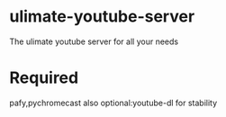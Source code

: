 # ulimate-youtube-server
The ulimate youtube server for all your needs
# Required
pafy,pychromecast also optional:youtube-dl for stability
